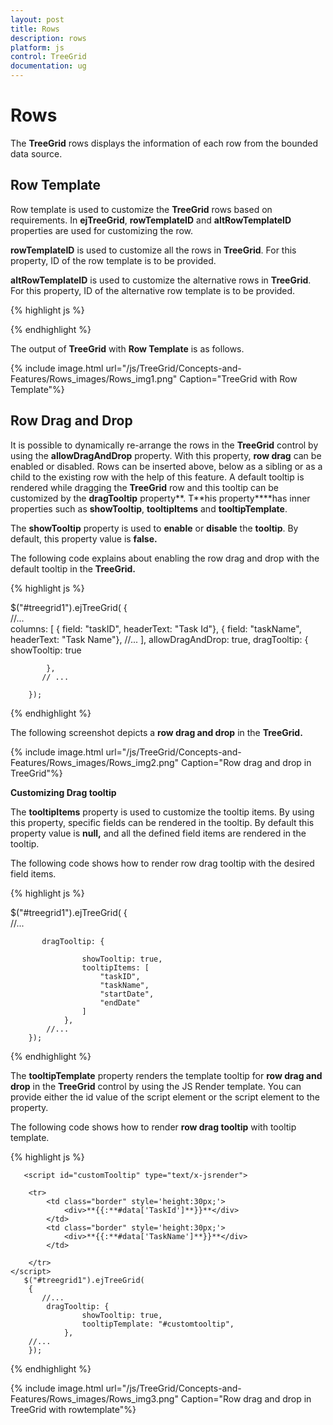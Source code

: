 ```yaml
---
layout: post
title: Rows
description: rows
platform: js
control: TreeGrid
documentation: ug
---
```


# Rows

The **TreeGrid** rows displays the information of each row from the bounded data source.

## Row Template

Row template is used to customize the **TreeGrid** rows based on requirements. In **ejTreeGrid**, **rowTemplateID** and **altRowTemplateID** properties are used for customizing the row.

**rowTemplateID** is used to customize all the rows in **TreeGrid**. For this property, ID of the row template is to be provided.

**altRowTemplateID** is used to customize the alternative rows in **TreeGrid**. For this property, ID of the alternative row template is to be provided.

{% highlight js %}

<style>

.e-treegrid .e-selectionbackground {
  background-color: #CED8F6;
  }

.border {
  border-color: #BDBDBD;
  border-width: 1px;
  border-style: solid;
 }

</style>

<script id="rowTemplateScript" type="text/x-jsrender">

 <tr style="background-color:#F2F2F2;color:#000000;">

   <td class="border" style='height:30px;'>
      <div>**{{:**#data['EmployeeID']**}}**</div>
   </td>

   <td class="border" style='height:30px;'>
      <div style="font-size:14px;">
**{{:**#data['Name']**}}**
         <p style="font-size:9px;">**{{:**#data['Designation']**}}**</p>
      </div>
   </td>

   <td class="border">
      <div style="padding-top:5px;">
      <div style="display:inline-flex !important;">
      <img src="../images/treegrid/**{{:**#data['Full Name']**}}**.png" /></div>
      <div style="display:inline-block;padding-left:10px;">
**{{:**#data['Address']**}}**
         <p>**{{:**#data['Country']**}}**</p>
         <p style="font-size:12px;">**{{:**#data['Contact']**}}**</p>
      </div>
      </div>
   </td>

   <td class="border" style='height:30px;'>
      <div>**{{:**#data['DOB']**}}**</div>
   </td>

 </tr>

</script>

<script id="altRowTemplateScript" type="text/x-jsrender">

  <tr style="background-color:#E6E6E6;color:#000000;">

    <td class="border" style='height:30px;'>
     <div>**{{:**#data['EmployeeID']**}}**</div>
   </td>

   <td class="border" style='height:30px;'> 
     <div style="font-size:14px;">
**{{:**#data['Name']**}}**
        <p style="font-size:9px;">**{{:**#data['Designation']**}}**</p>
     </div>
   </td>

   <td class="border">
     <div style="padding-top:5px;">
     <div style="display:inline-flex !important;">
     <img src="../images/treegrid/**{{:**#data['Full Name']**}}**.png" /></div>
     <div style="display:inline-block;padding-left:10px;">
**{{:**#data['Address']**}}**
        <p>**{{:**#data['Country']**}}**</p>
        <p style="font-size:12px;">**{{:**#data['Contact']**}}**</p>
     </div>
     </div>
   </td>     

   <td class="border" style='height:30px;'>
     <div>**{{:**#data['DOB']**}}**</div>
   </td>

 </tr>

</script>

<script type="text/javascript">

        var treeData = [{
            "Name": "Robert King",
            "Full Name": "Robert King",
            "Designation": "Chief Executive Officer",
            "EmployeeID": "EMP001",
            "Address": "507 - 20th Ave. E.Apt. 2A, Seattle",
            "Contact": "(206) 555-9857",
            "Country": "USA",
            "DOB": "2/15/1963",

            "Children": [{
                "Name": "David william",
                "Full Name": "David william",
                "Designation": "Vice President",
                "EmployeeID": "EMP004",
                "Address": "722 Moss Bay Blvd., Kirkland",
                "Country": "USA",
                "Contact": "(206) 555-3412",
                "DOB": "5/20/1971",
           // ...

           // ...

            }]
        }];
$(function () {

 $("#TreeGridContainer").ejTreeGrid({

   dataSource: treeData,
   childMapping: "Children",
   allowColumnResize: true,
   rowTemplateID: "rowTemplateScript",
   altRowTemplateID: "altRowTemplateScript",
   editSettings: { allowEditing: true, editMode: "cellEditing" },
   columns: [
             {headerText: "Employee ID", width: "180" },
             { field: "Name", headerText: "Employee Name" },
             { field: "Address", headerText: "Employee picture", width: "300" },
             { field: "DOB", headerText: "DOB", editType: "datepicker" },
            ]
    })
 });

</script>


{% endhighlight %}



The output of **TreeGrid** with **Row Template** is as follows.

{% include image.html url="/js/TreeGrid/Concepts-and-Features/Rows_images/Rows_img1.png" Caption="TreeGrid with Row Template"%}

## Row Drag and Drop

It is possible to dynamically re-arrange the rows in the **TreeGrid** control by using the **allowDragAndDrop** property. With this property, **row drag** can be enabled or disabled. Rows can be inserted above, below as a sibling or as a child to the existing row with the help of this feature. A default tooltip is rendered while dragging the **TreeGrid** row and this tooltip can be customized by the **dragTooltip** property**. T**his property****has inner properties such as **showTooltip**, **tooltipItems** and **tooltipTemplate**.

The **showTooltip** property is used to **enable** or **disable** the **tooltip**. By default, this property value is **false.**

The following code explains about enabling the row drag and drop with the default tooltip in the **TreeGrid.**

{% highlight js %}


$("#treegrid1").ejTreeGrid(
        {   
           //...     
            columns: [ { field: "taskID", headerText: "Task Id"},
                       { field: "taskName", headerText: "Task Name"},
                       //...
                     ],
            allowDragAndDrop: true,
            dragTooltip: {
                   showTooltip: true

            },
           // ...             

        });



{% endhighlight %}



The following screenshot depicts a **row drag and drop** in the **TreeGrid.**

{% include image.html url="/js/TreeGrid/Concepts-and-Features/Rows_images/Rows_img2.png" Caption="Row drag and drop in TreeGrid"%}

**Customizing Drag tooltip**

The **tooltipItems** property is used to customize the tooltip items. By using this property, specific fields can be rendered in the tooltip. By default this property value is **null,** and all the defined field items are rendered in the tooltip.

The following code shows how to render row drag tooltip with the desired field items.

{% highlight js %}


$("#treegrid1").ejTreeGrid(
        {   
           //...     

           dragTooltip: {

                    showTooltip: true,
                    tooltipItems: [
                        "taskID",
                        "taskName",
                        "startDate",
                        "endDate"
                    ]
                },
            //... 
        });



{% endhighlight %}



The **tooltipTemplate** property renders the template tooltip for **row drag and drop** in the **TreeGrid** control by using the JS Render template. You can provide either the id value of the script element or the script element to the property.

The following code shows how to render **row drag tooltip** with tooltip template.	

{% highlight js %}


       <script id="customTooltip" type="text/x-jsrender">

        <tr>
            <td class="border" style='height:30px;'>
                <div>**{{:**#data['TaskId']**}}**</div>
            </td>
            <td class="border" style='height:30px;'>
                <div>**{{:**#data['TaskName']**}}**</div>
            </td>        

        </tr>
    </script>
       $("#treegrid1").ejTreeGrid(
        {   
           //...     
            dragTooltip: {
                    showTooltip: true,
                    tooltipTemplate: "#customtooltip",
                },
        //...             
        });


{% endhighlight %}



{% include image.html url="/js/TreeGrid/Concepts-and-Features/Rows_images/Rows_img3.png" Caption="Row drag and drop in TreeGrid with rowtemplate"%}

